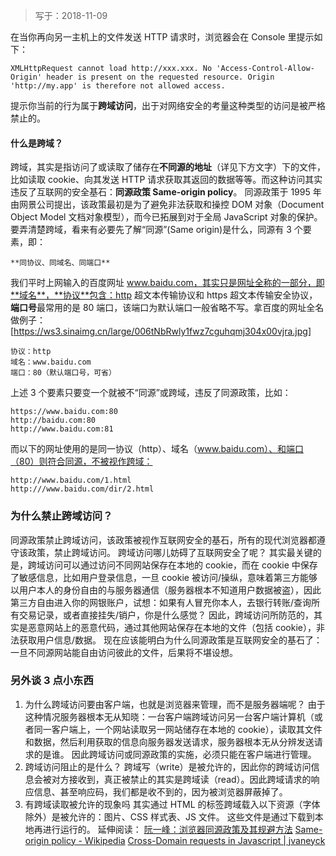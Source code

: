 
> 写于：2018-11-09

在当你再向另一主机上的文件发送 HTTP 请求时，浏览器会在 Console 里提示如下：

```
XMLHttpRequest cannot load http://xxx.xxx. No 'Access-Control-Allow-Origin' header is present on the requested resource. Origin 'http://my.app' is therefore not allowed access.
```

提示你当前的行为属于**跨域访问**，出于对网络安全的考量这种类型的访问是被严格禁止的。

#### 什么是跨域？

跨域，其实是指访问了或读取了储存在**不同源的地址**（详见下方文字）下的文件，比如读取 cookie、向其发送 HTTP 请求获取其返回的数据等等。而这种访问其实违反了互联网的安全基石：**同源政策 Same-origin policy**。
同源政策于 1995 年由网景公司提出，该政策最初是为了避免非法获取和操控 DOM 对象（Document Object Model 文档对象模型），而今已拓展到对于全局 JavaScript 对象的保护。
要弄清楚跨域，看来有必要先了解“同源”(Same origin)是什么，同源有 3 个要素，即：

```
**同协议、同域名、同端口**
```

我们平时上网输入的百度网址 www.baidu.com，其实只是网址全称的一部分，即**域名**，**协议**包含：http 超文本传输协议和 https 超文本传输安全协议，**端口号**最常用的是 80 端口，该端口为默认端口一般省略不写。拿百度的网址全名做例子：[https://ws3.sinaimg.cn/large/006tNbRwly1fwz7cguhqmj304x00vjra.jpg]

```
协议：http
域名：www.baidu.com
端口：80（默认端口号，可省）
```

上述 3 个要素只要变一个就被不“同源”或跨域，违反了同源政策，比如：

```
https://www.baidu.com:80
http://baidu.com:80
http://www.baidu.com:81
```

而以下的网址使用的是同一协议（http）、域名（www.baidu.com）、和端口（80）则符合同源，不被视作跨域：

```
http://www.baidu.com/1.html
http:///www.baidu.com/dir/2.html
```

### 为什么禁止跨域访问？

同源政策禁止跨域访问，该政策被视作互联网安全的基石，所有的现代浏览器都遵守该政策，禁止跨域访问。
跨域访问哪儿妨碍了互联网安全了呢？
其实最关键的是，跨域访问可以通过访问不同网站保存在本地的 cookie，而在 cookie 中保存了敏感信息，比如用户登录信息，一旦 cookie 被访问/操纵，意味着第三方能够以用户本人的身份自由的与服务器通信（服务器根本不知道用户数据被盗），因此第三方自由进入你的网银账户，试想：如果有人冒充你本人，去银行转账/查询所有交易记录，或者直接挂失/销户，你是什么感觉？
因此，跨域访问所防范的，其实是恶意网站上的恶意代码，通过其他网站保存在本地的文件（包括 cookie），非法获取用户信息/数据。
现在应该能明白为什么同源政策是互联网安全的基石了：一旦不同源网站能自由访问彼此的文件，后果将不堪设想。

### 另外谈 3 点小东西

1. 为什么跨域访问要由客户端，也就是浏览器来管理，而不是服务器端呢？
   由于这种情况服务器根本无从知晓：一台客户端跨域访问另一台客户端计算机（或者同一客户端上，一个网站读取另一网站储存在本地的 cookie），读取其文件和数据，然后利用获取的信息向服务器发送请求，服务器根本无从分辨发送请求的是谁。
   因此跨域访问或同源政策的实施，必须只能在客户端进行管理。
2. 跨域访问阻止的是什么？
   跨域写（write）是被允许的，因此你的跨域访问信息会被对方接收到，真正被禁止的其实是跨域读（read）。因此跨域请求的响应信息、甚至响应码，我们都是收不到的，因为被浏览器屏蔽掉了。
3. 有跨域读取被允许的现象吗
   其实通过 HTML 的标签跨域载入以下资源（字体除外）是被允许的：图片、CSS 样式表、JS 文件。
   这些文件是通过下载到本地再进行运行的。
   延伸阅读：
   [阮一峰：浏览器同源政策及其规避方法](http://www.ruanyifeng.com/blog/2016/04/same-origin-policy.html)
   [Same-origin policy - Wikipedia](https://en.wikipedia.org/wiki/Same-origin_policy#cite_note-2)
   [Cross-Domain requests in Javascript | jvaneyck](https://jvaneyck.wordpress.com/2014/01/07/cross-domain-requests-in-javascript/)
